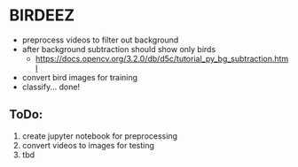 # BIRDEEZ

  * preprocess videos to filter out background
  * after background subtraction should show only birds
    * https://docs.opencv.org/3.2.0/db/d5c/tutorial_py_bg_subtraction.html
  * convert bird images for training
  * classify... done!

## ToDo:

   1. create jupyter notebook for preprocessing
   2. convert videos to images for testing
   3. tbd